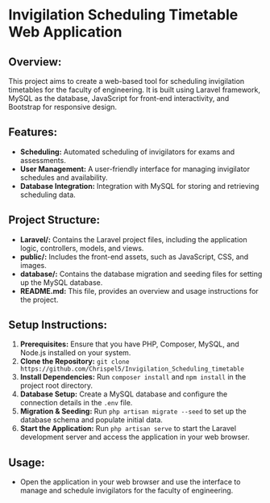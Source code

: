 # Invigilation Scheduling Timetable Web Application

## Overview:
This project aims to create a web-based tool for scheduling invigilation timetables for the faculty of engineering. It is built using Laravel framework, MySQL as the database, JavaScript for front-end interactivity, and Bootstrap for responsive design.

## Features:
- **Scheduling:** Automated scheduling of invigilators for exams and assessments.
- **User Management:** A user-friendly interface for managing invigilator schedules and availability.
- **Database Integration:** Integration with MySQL for storing and retrieving scheduling data.

## Project Structure:
- **Laravel/:** Contains the Laravel project files, including the application logic, controllers, models, and views.
- **public/:** Includes the front-end assets, such as JavaScript, CSS, and images.
- **database/:** Contains the database migration and seeding files for setting up the MySQL database.
- **README.md:** This file, provides an overview and usage instructions for the project.

## Setup Instructions:
1. **Prerequisites:** Ensure that you have PHP, Composer, MySQL, and Node.js installed on your system.
2. **Clone the Repository:** `git clone https://github.com/Chrispel5/Invigilation_Scheduling_timetable`
3. **Install Dependencies:** Run `composer install` and `npm install` in the project root directory.
4. **Database Setup:** Create a MySQL database and configure the connection details in the `.env` file.
5. **Migration & Seeding:** Run `php artisan migrate --seed` to set up the database schema and populate initial data.
6. **Start the Application:** Run `php artisan serve` to start the Laravel development server and access the application in your web browser.

## Usage:
- Open the application in your web browser and use the interface to manage and schedule invigilators for the faculty of engineering.
